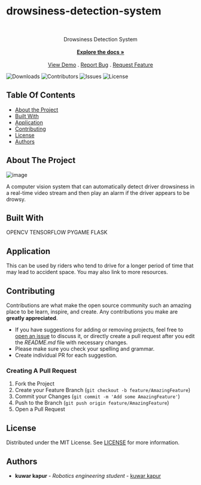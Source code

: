 # drowsiness-detection-system

<br/>
<p align="center">
  <a href="https://github.com/kuwarkapur/drowsiness-detection-system">
  </a>

  <p align="center">
    Drowsiness Detection System
    <br/>
    <br/>
    <a href="https://github.com/kuwarkapur/drowsiness-detection-system"><strong>Explore the docs »</strong></a>
    <br/>
    <br/>
    <a href="https://github.com/kuwarkapur/drowsiness-detection-system">View Demo</a>
    .
    <a href="https://github.com/kuwarkapur/drowsiness-detection-system/issues">Report Bug</a>
    .
    <a href="https://github.com/kuwarkapur/drowsiness-detection-system/issues">Request Feature</a>
  </p>
</p>

![Downloads](https://img.shields.io/github/downloads/kuwarkapur/drowsiness-detection-system/total) ![Contributors](https://img.shields.io/github/contributors/kuwarkapur/drowsiness-detection-system?color=dark-green) ![Issues](https://img.shields.io/github/issues/kuwarkapur/drowsiness-detection-system) ![License](https://img.shields.io/github/license/kuwarkapur/drowsiness-detection-system) 

## Table Of Contents

* [About the Project](#about-the-project)
* [Built With](#built-with)
* [Application](#Application)
* [Contributing](#contributing)
* [License](#license)
* [Authors](#authors)


## About The Project

![image](https://user-images.githubusercontent.com/60036785/138584775-215f04c2-2363-437d-8091-5f3630a77d28.png)


A computer vision system that can automatically detect driver drowsiness in a real-time video stream and then play an alarm if the driver appears to be drowsy.

## Built With

OPENCV
TENSORFLOW
PYGAME
FLASK

## Application

This can be used by riders who tend to drive for a longer period of time that may lead to accident space. You may also link to more resources.



## Contributing

Contributions are what make the open source community such an amazing place to be learn, inspire, and create. Any contributions you make are **greatly appreciated**.
* If you have suggestions for adding or removing projects, feel free to [open an issue](https://github.com/kuwarkapur/drowsiness-detection-system/issues/new) to discuss it, or directly create a pull request after you edit the *README.md* file with necessary changes.
* Please make sure you check your spelling and grammar.
* Create individual PR for each suggestion.

### Creating A Pull Request

1. Fork the Project
2. Create your Feature Branch (`git checkout -b feature/AmazingFeature`)
3. Commit your Changes (`git commit -m 'Add some AmazingFeature'`)
4. Push to the Branch (`git push origin feature/AmazingFeature`)
5. Open a Pull Request

## License

Distributed under the MIT License. See [LICENSE](https://github.com/kuwarkapur/drowsiness-detection-system/blob/main/LICENSE.md) for more information.

## Authors

* **kuwar kapur** - *Robotics engineering student* - [kuwar kapur](https://github.com/kuwarkapur) 


